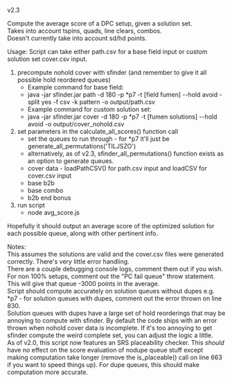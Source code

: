 v2.3

Compute the average score of a DPC setup, given a solution set.  
Takes into account tspins, quads, line clears, combos.  
Doesn't currently take into account sd/hd points.

Usage:
Script can take either path.csv for a base field input or custom solution set cover.csv input.  
1) precompute nohold cover with sfinder (and remember to give it all possible hold reordered queues)
    - Example command for base field:
    - java -jar sfinder.jar path -d 180 -p *p7 -t [field fumen] --hold avoid -split yes -f csv -k pattern -o output/path.csv
    - Example command for custom solution set:
    - java -jar sfinder.jar cover -d 180 -p *p7 -t [fumen solutions] --hold avoid -o output/cover_nohold.csv
2) set parameters in the calculate_all_scores() function call
    - set the queues to run through - for *p7 it'll just be generate_all_permutations('TILJSZO')
    - alternatively, as of v2.3, sfinder_all_permutations() function exists as an option to generate queues.
    - cover data - loadPathCSV() for path.csv input and loadCSV for cover.csv input
    - base b2b
    - base combo
    - b2b end bonus
3) run script
    - node avg_score.js

Hopefully it should output an average score of the optimized solution for  each possible queue, along with other pertinent info.

Notes:  
This assumes the solutions are valid and the cover.csv files were generated correctly. There's very little error handling.  
There are a couple debugging console logs, comment them out if you wish.  
For non 100% setups, comment out the "PC fail queue" throw statement. This will give that queue -3000 points in the average.  
Script should compute accurately on solution queues without dupes e.g. *p7 - for solution queues with dupes, comment out the error thrown on line 830.  
Solution queues with dupes have a large set of hold reorderings that may be annoying to compute with sfinder. By default the code ships with an error thrown when nohold cover data is incomplete. If it's too annoying to get sfinder compute the weird complete set, you can adjust the logic a little.  
As of v2.0, this script now features an SRS placeability checker. This *should* have no effect on the score evaluation of nodupe queue stuff except making computation take longer (remove the is_placeable() call on line 663 if you want to speed things up). For dupe queues, this should make computation more accurate.